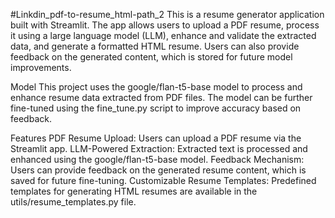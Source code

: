 #Linkdin_pdf-to-resume_html-path_2
This is a resume generator application built with Streamlit. The app allows users to upload a PDF resume, process it using a large language model (LLM), enhance and validate the extracted data, and generate a formatted HTML resume. Users can also provide feedback on the generated content, which is stored for future model improvements.

Model
This project uses the google/flan-t5-base model to process and enhance resume data extracted from PDF files. The model can be further fine-tuned using the fine_tune.py script to improve accuracy based on feedback.

Features
PDF Resume Upload: Users can upload a PDF resume via the Streamlit app.
LLM-Powered Extraction: Extracted text is processed and enhanced using the google/flan-t5-base model.
Feedback Mechanism: Users can provide feedback on the generated resume content, which is saved for future fine-tuning.
Customizable Resume Templates: Predefined templates for generating HTML resumes are available in the utils/resume_templates.py file.
